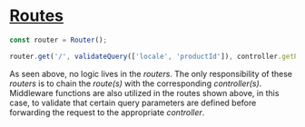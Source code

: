 
# [Routes](src/routes)

```js
const router = Router();

router.get('/', validateQuery(['locale', 'productId']), controller.getProduct);
```
As seen above, no logic lives in the *routers*. The only responsibility of these *routers* is to chain the *route(s)* with the corresponding *controller(s)*. Middleware functions are also utilized in the routes shown above, in this case, to validate that certain query parameters are defined before forwarding the request to the appropriate *controller*.